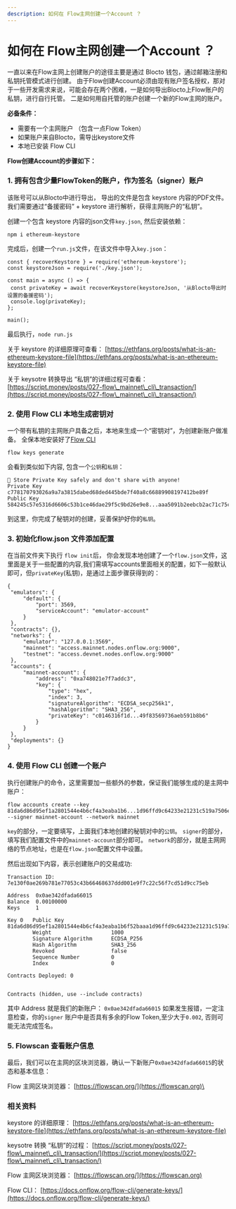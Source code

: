 ```yaml
---
description: 如何在 Flow主网创建一个Account ？
---
```


# 如何在 Flow主网创建一个Account ？

一直以来在Flow主网上创建账户的途径主要是通过 Blocto 钱包，通过邮箱注册和私钥托管模式进行创建。 由于Flow创建Account必须由现有账户签名授权，那对于一些开发需求来说，可能会存在两个困难，一是如何导出Blocto上Flow账户的私钥，进行自行托管。 二是如何用自托管的账户创建一个新的Flow主网的账户。

**必备条件：**

* 需要有一个主网账户 （包含一点Flow Token）
* 如果账户来自Blocto，需导出keystore文件
* 本地已安装 Flow CLI

**Flow创建Account的步骤如下：**



### 1. 拥有包含少量FlowToken的账户，作为签名（signer）账户

该账号可以从Blocto中进行导出， 导出的文件是包含 keystore 内容的PDF文件。我们需要通过“备援密码” + keystore 进行解析，获得主网账户的“私钥”。

创建一个包含 keystore 内容的json文件`key.json`, 然后安装依赖：

```
npm i ethereum-keystore
```

完成后，创建一个`run.js`文件，在该文件中导入`key.json`：

```
const { recoverKeystore } = require('ethereum-keystore');
const keystoreJson = require('./key.json');

const main = async () => {
 const privateKey = await recoverKeystore(keystoreJson, '从Blocto导出时设置的备援密码');
 console.log(privateKey);
};

main();
```

最后执行，`node run.js`

关于 keystore 的详细原理可查看： [https://ethfans.org/posts/what-is-an-ethereum-keystore-file](https://ethfans.org/posts/what-is-an-ethereum-keystore-file)

关于 keysotre 转换导出 “私钥”的详细过程可查看： [https://script.money/posts/027-flow\_mainnet\_cli\_transaction/](https://script.money/posts/027-flow\_mainnet\_cli\_transaction/)

### 2. 使用 Flow CLI 本地生成密钥对

一个带有私钥的主网账户具备之后，本地来生成一个“密钥对”，为创建新账户做准备。 全保本地安装好了[Flow CLI](https://docs.onflow.org/flow-cli/generate-keys/)

```
flow keys generate
```

会看到类似如下内容, 包含一个`公钥`和`私钥`：

```
🔴️ Store Private Key safely and don't share with anyone! 
Private Key      c778170793026a9a7a3815dabed68ded445bde7f40a8c66889908197412be89f 
Public Key      584245c57e5316d6606c53b1ce46dae29f5c9bd26e9e8...aaa5091b2eebcb2ac71c75cf70842878878a2d650f7
```

到这里，你完成了秘钥对的创建，妥善保护好你的`私钥`。

### 3. 初始化flow.json 文件添加配置&#x20;

在当前文件夹下执行 `flow init`后， 你会发现本地创建了一个`flow.json`文件，这里面是关于一些配置的内容,我们需填写accounts里面相关的配置，如下一般默认即可，但`privateKey`(私钥)，是通过上面步骤获得到的：

```
{
 "emulators": {
     "default": {
         "port": 3569,
         "serviceAccount": "emulator-account"
     }
 },
 "contracts": {},
 "networks": {
     "emulator": "127.0.0.1:3569",
     "mainnet": "access.mainnet.nodes.onflow.org:9000",
     "testnet": "access.devnet.nodes.onflow.org:9000"
 },
 "accounts": {
     "mainnet-account": {
         "address": "0xa748021e7f7addc3",
         "key": {
             "type": "hex",
             "index": 3,
             "signatureAlgorithm": "ECDSA_secp256k1",
             "hashAlgorithm": "SHA3_256",
             "privateKey": "c0146316f1d...49f83569736aeb591b8b6"
         }
     }
 },
 "deployments": {}
}
```

### 4. 使用 Flow CLI 创建一个账户

执行创建账户的命令，这里需要加一些额外的参数，保证我们能够生成的是主网中账户：

```
flow accounts create --key 81da6d86d95ef1a2801544e4b6cf4a3eaba1b6...1d96ffd9c64233e21231c519a7506ecccdedec129cd81fedd0504b829ea14f37b1602622b7a719a29e3 --signer mainnet-account --network mainnet
```

`key`的部分，一定要填写，上面我们本地创建的秘钥对中的`公钥`。 `signer`的部分，填写我们配置文件中的`mainnet-account`部分即可。 `network`的部分，就是主网网络的节点地址，也是在`flow.json`配置文件中设置。

然后出现如下内容，表示创建账户的交易成功:

```
Transaction ID: 7e130f0ae269b781e77053c43b66468637ddd001e9f7c22c56f7cd51d9cc75eb

Address  0x0ae342dfada66015
Balance  0.00100000
Keys     1

Key 0   Public Key               81da6d86d95ef1a2801544e4b6cf4a3eaba1b6f52baaa1d96ffd9c64233e21231c519a7506ecccdedec129cd81fedd0504b829ea14f37b1602622b7a719a29e3
        Weight                   1000
        Signature Algorithm      ECDSA_P256
        Hash Algorithm           SHA3_256
        Revoked                  false
        Sequence Number          0
        Index                    0

Contracts Deployed: 0


Contracts (hidden, use --include contracts)
```

其中 Address 就是我们的新账户： `0x0ae342dfada66015` 如果发生报错，一定注意检查，你的`signer` 账户中是否具有多余的Flow Token,至少大于`0.002`, 否则可能无法完成签名。

### 5. Flowscan 查看账户信息

最后，我们可以在主网的区块浏览器，确认一下新账户`0x0ae342dfada66015`的状态和基本信息：

Flow 主网区块浏览器： [https://flowscan.org/](https://flowscan.org)\


### 相关资料

keystore 的详细原理： [https://ethfans.org/posts/what-is-an-ethereum-keystore-file](https://ethfans.org/posts/what-is-an-ethereum-keystore-file)

keysotre 转换 “私钥”的过程： [https://script.money/posts/027-flow\_mainnet\_cli\_transaction/](https://script.money/posts/027-flow\_mainnet\_cli\_transaction/)

Flow 主网区块浏览器： [https://flowscan.org/](https://flowscan.org)

Flow CLI： [https://docs.onflow.org/flow-cli/generate-keys/](https://docs.onflow.org/flow-cli/generate-keys/)

###

